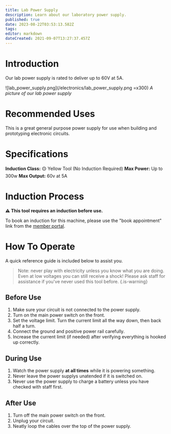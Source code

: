 ```yaml
---
title: Lab Power Supply
description: Learn about our laboratory power supply.
published: true
date: 2023-08-22T03:53:13.582Z
tags: 
editor: markdown
dateCreated: 2021-09-07T13:27:37.457Z
---
```


# Introduction
Our lab power supply is rated to deliver up to 60V at 5A.

![lab_power_supply.png](/electronics/lab_power_supply.png =x300)
*A picture of our lab power supply*

# Recommended Uses
This is a great general purpose power supply for use when building and prototyping electronic circuits.

# Specifications
**Induction Class:** 🟡 Yellow Tool (No Induction Required)
**Max Power:** Up to 300w
**Max Output:** 60v at 5A


# Induction Process
**⚠️ This tool requires an induction before use.**

To book an induction for this machine, please use the "book appointment" link from the [member portal](https://portal.brisbanemaker.space).

# How To Operate
A quick reference guide is included below to assist you.

> Note: never play with electricity unless you know what you are doing. Even at low voltages you can still receive a shock! Please ask staff for assistance if you've never used this tool before.
{.is-warning}


## Before Use
1. Make sure your circuit is not connected to the power supply.
2. Turn on the main power switch on the front.
3. Set the voltage limit. Turn the current limit all the way down, then back half a turn.
4. Connect the ground and positive power rail carefully.
5. Increase the current limit (if needed) after verifying everything is hooked up correctly.

## During Use
1. Watch the power supply **at all times** while it is powering something.
2. Never leave the power supplys unatended if it is switched on.
3. Never use the power supply to charge a battery unless you have checked with staff first.

## After Use
1. Turn off the main power switch on the front.
2. Unplug your circuit.
3. Neatly loop the cables over the top of the power supply.
